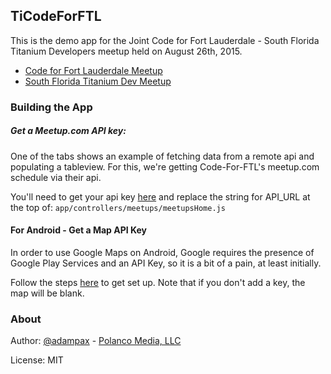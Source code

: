 ## TiCodeForFTL

This is the demo app for the Joint Code for Fort Lauderdale - South Florida Titanium Developers meetup held on August 26th, 2015.

* [Code for Fort Lauderdale Meetup](http://www.meetup.com/Code-for-FTL/events/224690760/)
* [South Florida Titanium Dev Meetup](http://www.meetup.com/South-Florida-Titanium-Developers/events/220993485/)

### Building the App

##### Get a Meetup.com API key:

One of the tabs shows an example of fetching data from a remote api and populating a tableview. For this, we're getting Code-For-FTL's meetup.com schedule via their api.

You'll need to get your api key [here](https://secure.meetup.com/meetup_api/key/) and replace the string for API_URL at the top of: `app/controllers/meetups/meetupsHome.js`

#### For Android - Get a Map API Key

In order to use Google Maps on Android, Google requires the presence of Google Play Services and an API Key, so it is a bit of a pain, at least initially.  

Follow the steps [here](http://docs.appcelerator.com/platform/latest/#!/guide/Google_Maps_v2_for_Android) to get set up. Note that if you don't add a key, the map will be blank.


### About

Author: [@adampax](http://twitter.com/adampax) - [Polanco Media, LLC](http://polancomedia.com)

License: MIT
